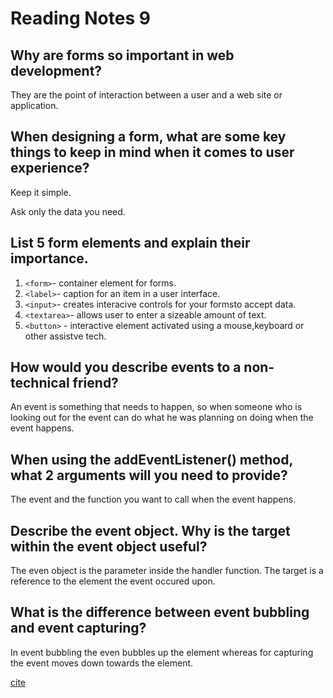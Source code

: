 # Reading Notes 9

## Why are forms so important in web development?

They are the point of interaction between a user and a web site or application.

## When designing a form, what are some key things to keep in mind when it comes to user experience?

Keep it simple.

Ask only the data you need.

## List 5 form elements and explain their importance.

1. `<form>`- container element for forms.
2. `<label>`- caption for an item in a user interface.
3. `<input>`- creates interacive controls for your formsto accept data.
4. `<textarea>`- allows user to enter a sizeable amount of text.
5. `<button>` - interactive element activated using a mouse,keyboard or other assistve tech.

## How would you describe events to a non-technical friend?

An event is something that needs to happen, so when someone who is looking out for the event can do what he was planning on doing when the event happens.

## When using the addEventListener() method, what 2 arguments will you need to provide?

The event and the function you want to call when the event happens.

## Describe the event object. Why is the target within the event object useful?

The even object is the parameter inside the handler function. The target is a reference to the element the event occured upon.

## What is the difference between event bubbling and event capturing?

In event bubbling the even bubbles up the element whereas for capturing the event moves down towards the element.

[cite](google.com)